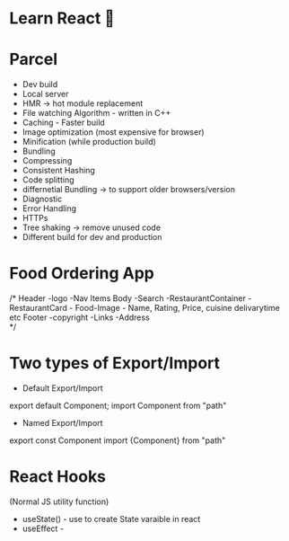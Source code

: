 # Learn React 🚀


# Parcel 
- Dev build
- Local server
- HMR -> hot module replacement
- File watching Algorithm - written in C++
- Caching - Faster build 
- Image optimization (most expensive for browser)
- Minification (while production build)
- Bundling
- Compressing
- Consistent Hashing
- Code splitting
- differnetial Bundling -> to support older browsers/version
- Diagnostic
- Error Handling
- HTTPs 
- Tree shaking -> remove unused code 
- Different build for dev and production 

# Food Ordering App
/*
 Header 
    -logo
    -Nav Items
 Body
    -Search
    -RestaurantContainer
    -RestaurantCard
        - Food-Image
        - Name, Rating, Price, cuisine  delivarytime etc
Footer
    -copyright
    -Links
    -Address   
*/

# Two types of Export/Import 

- Default Export/Import 

export default Component;
import Component from "path"

- Named Export/Import

export const Component
import {Component} from "path"

# React Hooks
(Normal JS utility function)
- useState() - use to create State varaible in react 
- useEffect  - 